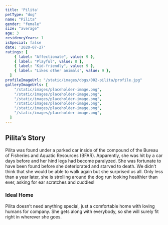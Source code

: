 ```yaml
---
title: 'Pilita'
petType: "dog"
name: "Pilita"
gender: "female"
size: "average"
age: 3
residencyYears: 1
isSpecial: false
date: '2020-07-27'
ratings: [
    { label: "Affectionate", value: 9 },
    { label: "Playful", value: 8 },
    { label: "Kid-friendly", value: 9 },
    { label: "Likes other animals", value: 9 },
  ]
profileImageUrl: "/static/images/dogs/002-pilita/profile.jpg"
galleryImageUrls: [
    "/static/images/placeholder-image.png",
    "/static/images/placeholder-image.png",
    "/static/images/placeholder-image.png",
    "/static/images/placeholder-image.png",
    "/static/images/placeholder-image.png",
    "/static/images/placeholder-image.png",
  ]
---
```


## Pilita’s Story

Pilita was found under a parked car inside of the compound of the Bureau of Fisheries and Aquatic Resources (BFAR). Apparently, she was hit by a car days before and her hind legs had become paralyzed. She was fortunate to have been found before she deteriorated and starved to death. We didn’t think that she would be able to walk again but she surprised us all. Only less than a year later, she is strolling around the dog run looking healthier than ever, asking for ear scratches and cuddles!

### Ideal Home

Pilita doesn’t need anything special, just a comfortable home with loving humans for company. She gets along with everybody, so she will surely fit right in wherever she goes.
